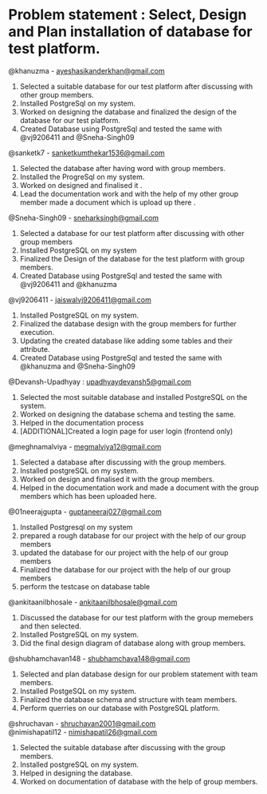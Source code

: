 # Problem statement : Select, Design and Plan installation of database for test platform.  

@khanuzma - ayeshasikanderkhan@gmail.com   
 1. Selected a suitable database for our test platform after discussing with other group members.                                                                          
 2. Installed PostgreSql on my system.                                                                                                                   
 3. Worked on designing the database and finalized the design of the database for our test platform. 
 4. Created Database using PostgreSql and tested the same with @vj9206411 and @Sneha-Singh09                                                                             

@sanketk7 - sanketkumthekar1536@gmail.com  
1. Selected the database after having word with group members.
2. Installed the ProgreSql on my system.
3. Worked on designed and finalised it .
4. Lead the documentation work and with the help of my other group member made a document which is upload up there .

@Sneha-Singh09 - sneharksingh@gmail.com                          
1. Selected a database for our test platform after discussing with other group members 
2. Installed PostgreSQL on my system                                 
3. Finalized the Design of the database for the test platform with group members. 
4. Created Database using PostgreSql and tested the same with @vj9206411 and @khanuzma

@vj9206411 - jaiswalvj9206411@gmail.com
1. Installed PostgreSQL on my system.
2. Finalized the database design with the group members for further execution.
3. Updating the created database like adding some tables and their attribute.
4. Created Database using PostgreSql and tested the same with @khanuzma and @Sneha-Singh09

@Devansh-Upadhyay : upadhyaydevansh5@gmail.com 
1. Selected the most suitable database and installed PostgreSQL on the system.
2. Worked on designing the database schema and testing the same.
3. Helped in the documentation process
4. [ADDITIONAL]Created a login page for user login (frontend only)

@meghnamalviya - megmalviya12@gmail.com
1. Selected a database after discussing with the group members.
2. Installed postgreSQL on my system.
3. Worked on design and finalised it with the group members.
4. Helped in the documentation work and made a document with the group members which has been uploaded here.



@01neerajgupta - guptaneeraj027@gmail.com
1. Installed Postgresql on my system
2. prepared a rough database for our project with the help of our group members
3. updated the database for our project with the help of our group members
4. Finalized the database for our project with the help of our group members
5. perform the testcase on database table



@ankitaanilbhosale - ankitaanilbhosale@gmail.com
1. Discussed the database for our test platform with the group memebers and then selected.
2. Installed PostgreSQL on my system.
3. Did the final design diagram of database along with group members.



@shubhamchavan148 - shubhamchava148@gmail.com
1. Selected and plan database design for our problem statement with team members.
2. Installed PostgeSQL on my system.
3. Finalized the database schema and structure with team members.
4. Perform querries on our database with PostgreSQL platform.                                                           

@shruchavan - shruchavan2001@gmail.com                                                                                                     
@nimishapatil12 - nimishapatil26@gmail.com
1. Selected the suitable database after discussing with the group members.
2. Installed postgreSQL on my system.
3. Helped in designing the database.
4. Worked on documentation of database with the help of group members.
